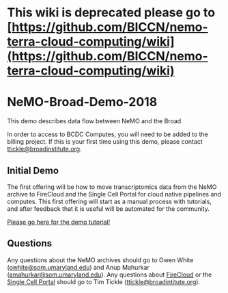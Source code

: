 # This wiki is deprecated please go to [https://github.com/BICCN/nemo-terra-cloud-computing/wiki](https://github.com/BICCN/nemo-terra-cloud-computing/wiki)   

# NeMO-Broad-Demo-2018
This demo describes data flow between NeMO and the Broad

In order to access to BCDC Computes, you will need to be added to the billing project. If this is your first time using this demo, please contact ttickle@broadinstitute.org.

## Initial Demo
The first offering will be how to move transcriptomics data from the NeMO archive to FireCloud and the Single Cell Portal for cloud native pipelines and computes. This first offering will start as a manual process with tutorials, and after feedback that it is useful will be automated for the community.

[Please go here for the demo tutorial!](https://github.com/BICCN/NeMO-Broad-Demo-2018/wiki)

## Questions
Any questions about the NeMO archives should go to Owen White (owhite@som.umaryland.edu) and Anup Mahurkar (amahurkar@som.umaryland.edu). Any questions about [FireCloud](https://portal.firecloud.org) or the [Single Cell Portal](https://portals.broadinstitute.org/single_cell) should go to Tim Tickle (ttickle@broadintitute.org).
